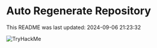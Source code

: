 # Auto Regenerate Repository

This README was last updated: 2024-09-06 21:23:32

 ![TryHackMe](https://tryhackme.com/badge/533634)